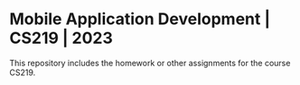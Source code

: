 # Mobile Application Development | CS219 | 2023
This repository includes the homework or other assignments for the course CS219.
